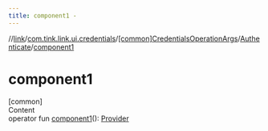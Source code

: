 ```yaml
---
title: component1 -
---
```

//[link](../../../index.md)/[com.tink.link.ui.credentials](../../index.md)/[[common]CredentialsOperationArgs](../index.md)/[Authenticate](index.md)/[component1](component1.md)



# component1  
[common]  
Content  
operator fun [component1](component1.md)(): [Provider](../../../com.tink.model.provider/[common]-provider/index.md)  




